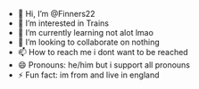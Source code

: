 - 👋 Hi, I’m @Finners22
- 👀 I’m interested in Trains
- 🌱 I’m currently learning not alot lmao
- 💞️ I’m looking to collaborate on nothing
- 📫 How to reach me i dont want to be reached
- 😄 Pronouns: he/him but i support all pronouns
- ⚡ Fun fact: im from and live in england

<!---
Finners22/Finners22 is a ✨ special ✨ repository because its `README.md` (this file) appears on your GitHub profile.
You can click the Preview link to take a look at your changes.
--->
